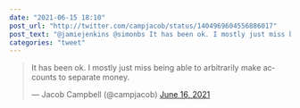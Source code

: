 ```yaml
---
date: "2021-06-15 18:10"
post_url: "http://twitter.com/campjacob/status/1404969604556886017"
post_text: "@jamiejenkins @simonbs It has been ok. I mostly just miss being able to arbitrarily make accounts to separate money."
categories: "tweet"
---
```


<blockquote class="twitter-tweet"><p lang="en" dir="ltr">It has been ok. I mostly just miss being able to arbitrarily make accounts to separate money.</p>&mdash; Jacob Campbell (@campjacob) <a href="https://twitter.com/campjacob/status/1404969604556886017?ref_src=twsrc%5Etfw">June 16, 2021</a></blockquote> <script async src="https://platform.twitter.com/widgets.js" charset="utf-8"></script> 
